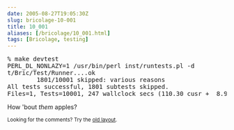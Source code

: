 ```yaml
--- 
date: 2005-08-27T19:05:30Z
slug: bricolage-10-001
title: 10_001
aliases: [/bricolage/10_001.html]
tags: [Bricolage, testing]
---
```


<pre>
% make devtest
PERL_DL_NONLAZY=1 /usr/bin/perl inst/runtests.pl -d
t/Bric/Test/Runner....ok                                                     
        1801/10001 skipped: various reasons
All tests successful, 1801 subtests skipped.
Files=1, Tests=10001, 247 wallclock secs (110.30 cusr +  8.90 csys = 119.20 CPU)
</pre>

<p>How 'bout <em>them</em> apples?</p>

<p class="past"><small>Looking for the comments? Try the <a rel="nofollow" href="//past.justatheory.com/bricolage/10_001.html">old layout</a>.</small></p>


